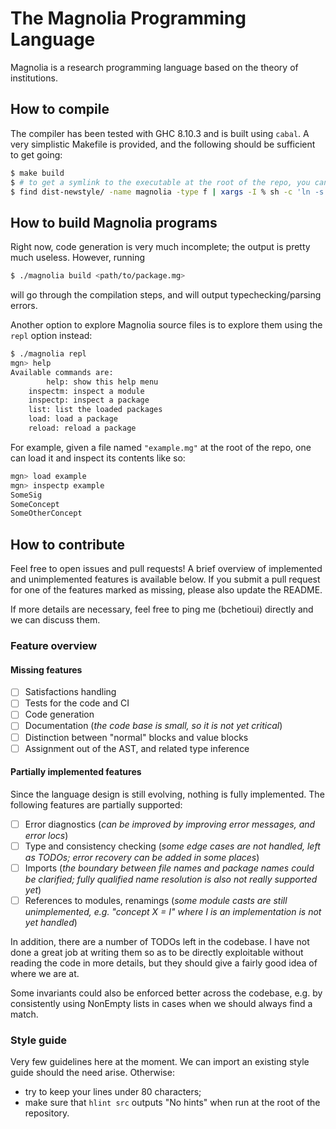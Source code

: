 # The Magnolia Programming Language

Magnolia is a research programming language based on the theory of institutions.

## How to compile

The compiler has been tested with GHC 8.10.3 and is built using `cabal`.
A very simplistic Makefile is provided, and the following should be sufficient
to get going:

```bash
$ make build
$ # to get a symlink to the executable at the root of the repo, you can run
$ find dist-newstyle/ -name magnolia -type f | xargs -I % sh -c 'ln -s % magnolia'
```

## How to build Magnolia programs

Right now, code generation is very much incomplete; the output is pretty much
useless. However, running

```bash
$ ./magnolia build <path/to/package.mg>
```

will go through the compilation steps, and will output typechecking/parsing
errors.

Another option to explore Magnolia source files is to explore them using the
`repl` option instead:

```bash
$ ./magnolia repl
mgn> help
Available commands are:
        help: show this help menu
	inspectm: inspect a module
	inspectp: inspect a package
	list: list the loaded packages
	load: load a package
	reload: reload a package
```

For example, given a file named `"example.mg"` at the root of the repo, one can
load it and inspect its contents like so:

```bash
mgn> load example
mgn> inspectp example
SomeSig
SomeConcept
SomeOtherConcept
```

## How to contribute

Feel free to open issues and pull requests! A brief overview of implemented and
unimplemented features is available below. If you submit a pull request for one
of the features marked as missing, please also update the README.

If more details are necessary, feel free to ping me (bchetioui) directly and
we can discuss them.

### Feature overview

#### Missing features

- [ ] Satisfactions handling
- [ ] Tests for the code and CI
- [ ] Code generation
- [ ] Documentation (*the code base is small, so it is not yet critical*)
- [ ] Distinction between "normal" blocks and value blocks
- [ ] Assignment out of the AST, and related type inference

#### Partially implemented features

Since the language design is still evolving, nothing is fully implemented. The
following features are partially supported:

- [ ] Error diagnostics (*can be improved by improving error messages, and error
  locs*)
- [ ] Type and consistency checking (*some edge cases are not handled, left as
  TODOs; error recovery can be added in some places*)
- [ ] Imports (*the boundary between file names and package names could be
  clarified; fully qualified name resolution is also not really supported yet*)
- [ ] References to modules, renamings (*some module casts are still
  unimplemented, e.g. "concept X = I" where I is an implementation is not yet
  handled*)

In addition, there are a number of TODOs left in the codebase. I have not done
a great job at writing them so as to be directly exploitable without reading
the code in more details, but they should give a fairly good idea of where we
are at.

Some invariants could also be enforced better across the codebase, e.g. by
consistently using NonEmpty lists in cases when we should always find a match.

### Style guide

Very few guidelines here at the moment. We can import an existing style guide
should the need arise. Otherwise:

* try to keep your lines under 80 characters;
* make sure that `hlint src` outputs "No hints" when run at the root of the
  repository.
